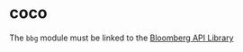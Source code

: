 # coco
The `bbg` module must be linked to the [Bloomberg API Library](http://www.bloomberglabs.com/api/libraries/)
